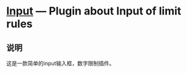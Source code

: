 [Input](https://github.com/jnxyx/upload) — Plugin about Input of limit rules
==================================================


说明
-----------------------------------

这是一款简单的input输入框，数字限制插件。
